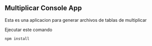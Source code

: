 

## Multiplicar Console App

Esta es una aplicacion para generar archivos de tablas de multiplicar

Ejecutar este comando
```
npm install
```